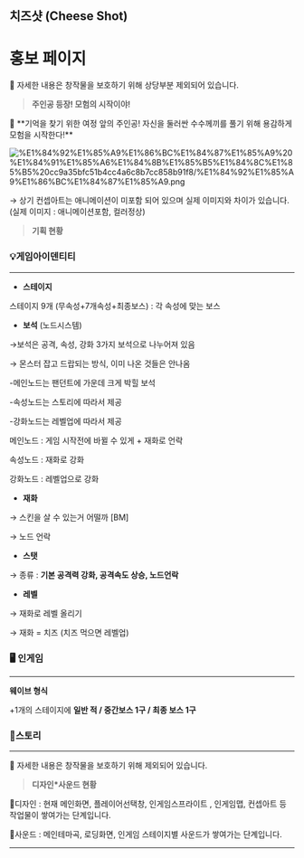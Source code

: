 ## 치즈샷 (Cheese Shot)

# 홍보 페이지

<aside>
🚫 자세한 내용은 창작물을 보호하기 위해 상당부분 제외되어 있습니다.

</aside>

> **주인공 등장!  모험의 시작이야!**
> 

<aside>
🐹 **기억을 찾기 위한 여정 앞의 주인공! 자신을 둘러싼 수수께끼를 풀기 위해 용감하게 모험을 시작한다!**

</aside>

![%E1%84%92%E1%85%A9%E1%86%BC%E1%84%87%E1%85%A9%20%E1%84%91%E1%85%A6%E1%84%8B%E1%85%B5%E1%84%8C%E1%85%B5%20cc9a35bfc51b4cc4a6c8b7cc858b91f8/%E1%84%92%E1%85%A9%E1%86%BC%E1%84%87%E1%85%A9.png](%E1%84%92%E1%85%A9%E1%86%BC%E1%84%87%E1%85%A9%20%E1%84%91%E1%85%A6%E1%84%8B%E1%85%B5%E1%84%8C%E1%85%B5%20cc9a35bfc51b4cc4a6c8b7cc858b91f8/%E1%84%92%E1%85%A9%E1%86%BC%E1%84%87%E1%85%A9.png)

→ 상기 컨셉아트는 애니메이션이 미포함 되어 있으며 실제 이미지와 차이가 있습니다. (실제 이미지 : 애니메이션포함, 컬러정상)

> **기획 현황**
> 

### 💡게임아이덴티티

---

- **스테이지**

스테이지 9개 (무속성+7개속성+최종보스) : 각 속성에 맞는 보스

- **보석** (노드시스템)

→보석은 공격, 속성, 강화 3가지 보석으로 나누어져 있음

→ 몬스터 잡고 드랍되는 방식, 이미 나온 것들은 안나옴

-메인노드는 팬던트에 가운데 크게 박힐 보석

-속성노드는 스토리에 따라서 제공

-강화노드는 레벨업에 따라서 제공

메인노드 : 게임 시작전에 바뀔 수 있게 + 재화로 언락

속성노드 : 재화로 강화

강화노드 : 레벨업으로 강화

- **재화**

→ 스킨을 살 수 있는거 어떨까 [BM]

→ 노드 언락 

- **스탯**

→ 종류 : **기본 공격력 강화, 공격속도 상승, 노드언락**

- **레벨**

→ 재화로 레벨 올리기

→ 재화 = 치즈 (치즈 먹으면 레벨업)

### 🖥 **인게임**

---

**웨이브 형식** 

+1개의 스테이지에 **일반 적 / 중간보스 1구 / 최종 보스 1구**

### 📒스토리

---

<aside>
🚫 자세한 내용은 창작물을 보호하기 위해 제외되어 있습니다.

</aside>

> **디자인*사운드 현황**
> 

📌디자인 : 현재 메인화면, 플레이어선택창, 인게임스프라이트 , 인게임맵, 컨셉아트 등 작업물이 쌓여가는 단계입니다.

📌사운드 : 메인테마곡, 로딩화면, 인게임 스테이지별 사운드가 쌓여가는 단계입니다. 

---
